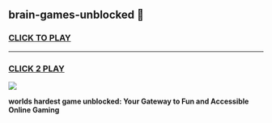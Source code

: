 
## brain-games-unblocked 👋
<h3>
<a href="https://premium.freeplayer.one?title=brain-games-unblocked&ref=14F">CLICK TO PLAY</a></h3>
<hr>

<h3>
<a href="https://premium.freeplayer.one?title=brain-games-unblocked&ref=14F">CLICK 2 PLAY</a>
  
</h3>

<a href="https://premium.freeplayer.one?title=brain-games-unblocked&ref=12F/"><img src="https://clearcache.store/games.png"></a>


**worlds hardest game unblocked: Your Gateway to Fun and Accessible Online Gaming**
